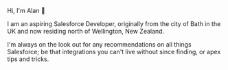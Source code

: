 <!--
**AlanW3lsh/AlanW3lsh** is a ✨ _special_ ✨ repository because its `README.md` (this file) appears on your GitHub profile.
-->

Hi, I'm Alan :wave:

I am an aspiring Salesforce Developer, originally from the city of Bath in the UK and now residing north of Wellington, New Zealand.

I'm always on the look out for any recommendations on all things Salesforce; be that integrations you can't live without since finding, or apex tips and tricks.

